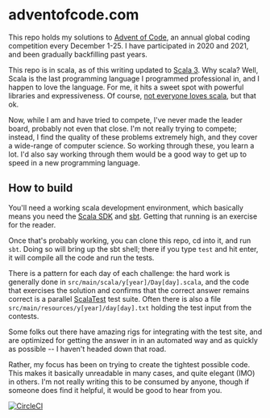 # adventofcode.com

This repo holds my solutions to [Advent of Code](https://adventofcode.com), an annual global coding competition
every December 1-25. I have participated in 2020 and 2021, and been gradually backfilling past years.

This repo is in scala, as of this writing updated to [Scala 3](https://docs.scala-lang.org/scala3/). Why scala?
Well, Scala is the last programming language I programmed professional in, and I happen to love the language.
For me, it hits a sweet spot with powerful libraries and expressiveness. Of course, 
[not everyone loves scala](https://www.google.com/search?q=scala+sucks), but that ok.

Now, while I am and have tried to compete, I've never made the leader board, probably not even that close. I'm not
really trying to compete; instead, I find the quality of these problems extremely high, and they cover a wide-range
of computer science. So working through these, you learn a lot. I'd also say working through them would be a good
way to get up to speed in a new programming language.

## How to build

You'll need a working scala development environment, which basically means you need the 
[Scala SDK](https://www.scala-lang.org/download/scala3.html) and [sbt](https://www.scala-sbt.org/download.html).
Getting that running is an exercise for the reader.

Once that's probably working, you can clone this repo, cd into it, and run `sbt`. Doing so will bring up the
sbt shell; there if you type `test` and hit enter, it will compile all the code and run the tests.

There is a pattern for each day of each challenge: the hard work is generally done in `src/main/scala/y[year]/Day[day].scala`,
and the code that exercises the solution and confirms that the correct answer remains correct is a parallel 
[ScalaTest](https://www.scalatest.org) test suite. Often there is also a file `src/main/resources/y[year]/day[day].txt`
holding the test input from the contests.

Some folks out there have amazing rigs for integrating with the test site, and are optimized for getting the answer in
in an automated way and as quickly as possible -- I haven't headed down that road.

Rather, my focus has been on trying to create the tightest possible code. This makes it basically unreadable in many
cases, and quite elegant (IMO) in others. I'm not really writing this to be consumed by anyone, though if someone
does find it helpful, it would be good to hear from you.

[![CircleCI](https://circleci.com/gh/ebowman/adventofcode.com.svg?style=svg)](https://circleci.com/gh/ebowman/adventofcode.com)
